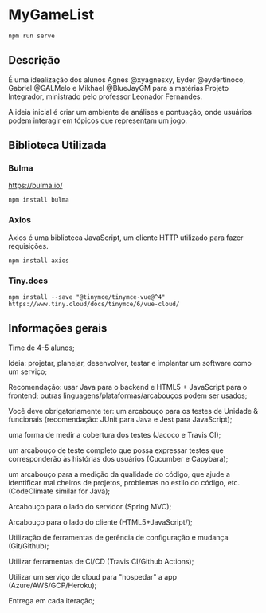 # MyGameList

```
npm run serve
```
## Descrição
É uma idealização dos alunos Agnes @xyagnesxy, Eyder @eydertinoco, Gabriel @GALMelo e Mikhael @BlueJayGM para a matérias Projeto Integrador, ministrado pelo professor Leonador Fernandes.

A ideia inicial é criar um ambiente de análises e pontuação, onde usuários podem interagir em tópicos que representam um jogo.

## Biblioteca Utilizada
### Bulma
https://bulma.io/
```
npm install bulma
```
### Axios
Axios é uma biblioteca JavaScript, um cliente HTTP utilizado para fazer requisições.
```
npm install axios
```
### Tiny.docs
```
npm install --save "@tinymce/tinymce-vue@^4"
https://www.tiny.cloud/docs/tinymce/6/vue-cloud/
```


## Informações gerais
Time de 4-5 alunos;

Ideia: projetar, planejar, desenvolver, testar e implantar um software como um serviço;

Recomendação: usar Java para o backend e HTML5 + JavaScript para o frontend; outras linguagens/plataformas/arcabouços podem ser usados;

Você deve obrigatoriamente ter: um arcabouço para os testes de Unidade & funcionais (recomendação: JUnit para Java e Jest para JavaScript);

uma forma de medir a cobertura dos testes (Jacoco e Travis CI);

um arcabouço de teste completo que possa expressar testes que corresponderão às histórias dos usuários (Cucumber e Capybara);

um arcabouço para a medição da qualidade do código, que ajude a identificar mal cheiros de projetos, problemas no estilo do código, etc. (CodeClimate similar for Java);

Arcabouço para o lado do servidor (Spring MVC);

Arcabouço para o lado do cliente (HTML5+JavaScript/);

Utilização de ferramentas de gerência de configuração e mudança (Git/Github);

Utilizar ferramentas de CI/CD (Travis CI/Github Actions);

Utilizar um serviço de cloud para "hospedar" a app (Azure/AWS/GCP/Heroku);

Entrega em cada iteração;
